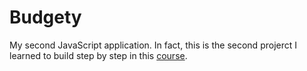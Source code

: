 # Budgety
My second JavaScript application.
In fact, this is the second projerct I learned to build step by step in this [course](https://www.udemy.com/the-complete-javascript-course/).
